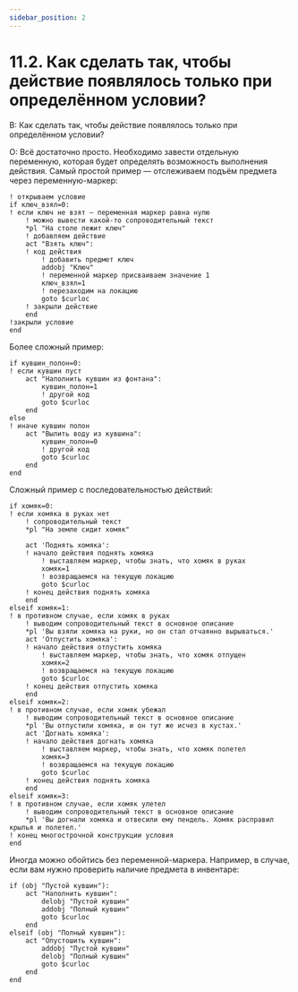 ```yaml
---
sidebar_position: 2
---
```


# 11.2. Как сделать так, чтобы действие появлялось только при определённом условии?
<!-- [:faq_11_02] -->
В: Как сделать так, чтобы действие появлялось только при определённом условии?

О:
Всё достаточно просто. Необходимо завести отдельную переменную, которая будет определять возможность выполнения действия. Самый простой пример — отслеживаем подъём предмета через переменную-маркер:

```qsp
! открываем условие
if ключ_взял=0:
! если ключ не взят — переменная маркер равна нулю
	! можно вывести какой-то сопроводительный текст
	*pl "На столе лежит ключ"
	! добавляем действие
	act "Взять ключ":
	! код действия
		! добавить предмет ключ
		addobj "Ключ"
		! переменной маркер присваиваем значение 1
		ключ_взял=1
		! перезаходим на локацию
		goto $curloc
	! закрыли действие
	end
!закрыли условие
end
```

Более сложный пример:

```qsp
if кувшин_полон=0:
! если кувшин пуст
	act "Наполнить кувшин из фонтана":
		кувшин_полон=1
		! другой код
		goto $curloc
	end
else
! иначе кувшин полон
	act "Вылить воду из кувшина":
		кувшин_полон=0
		! другой код
		goto $curloc
	end
end
```

Сложный пример с последовательностью действий:

```qsp
if хомяк=0: 
! если хомяка в руках нет
	! сопроводительный текст
	*pl "На земле сидит хомяк"

	act 'Поднять хомяка': 
	! начало действия поднять хомяка 
		! выставляем маркер, чтобы знать, что хомяк в руках 
		хомяк=1 
		! возвращаемся на текущую локацию 
		goto $curloc 
	! конец действия поднять хомяка 
	end 
elseif хомяк=1: 
! в противном случае, если хомяк в руках 
	! выводим сопроводительный текст в основное описание 
	*pl 'Вы взяли хомяка на руки, но он стал отчаянно вырываться.' 
	act 'Отпустить хомяка': 
	! начало действия отпустить хомяка 
		! выставляем маркер, чтобы знать, что хомяк отпущен 
		хомяк=2 
		! возвращаемся на текущую локацию 
		goto $curloc 
	! конец действия отпустить хомяка 
	end 
elseif хомяк=2: 
! в противном случае, если хомяк убежал
	! выводим сопроводительный текст в основное описание 
	*pl 'Вы отпустили хомяка, и он тут же исчез в кустах.'  
	act 'Догнать хомяка': 
	! начало действия догнать хомяка 
		! выставляем маркер, чтобы знать, что хомяк полетел
		хомяк=3 
		! возвращаемся на текущую локацию 
		goto $curloc 
	! конец действия поднять хомяка 
	end
elseif хомяк=3:
! в противном случае, если хомяк улетел
	! выводим сопроводительный текст в основное описание 
	*pl 'Вы догнали хомяка и отвесили ему пендель. Хомяк расправил крылья и полетел.' 
! конец многострочной конструкции условия 
end
```

Иногда можно обойтись без переменной-маркера. Например, в случае, если вам нужно проверить наличие предмета в инвентаре:

```qsp
if (obj "Пустой кувшин"):
	act "Наполнить кувшин":
		delobj "Пустой кувшин"
		addobj "Полный кувшин"
		goto $curloc
	end
elseif (obj "Полный кувшин"):
	act "Опустошить кувшин":
		addobj "Пустой кувшин"
		delobj "Полный кувшин"
		goto $curloc
	end
end
```
